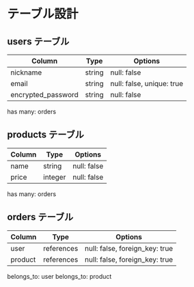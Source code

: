 # テーブル設計

## users テーブル

| Column             | Type   | Options     |
| ------------------ | ------ | ----------- |
| nickname           | string | null: false |
| email              | string | null: false, unique: true |
| encrypted_password | string | null: false |

has many: orders

## products テーブル

| Column | Type    | Options     |
| ------ | ------- | ----------- |
| name   | string  | null: false |
| price  | integer | null: false |

has many: orders

## orders テーブル

| Column    | Type       | Options                        |
| --------- | ---------- | ------------------------------ |
| user      | references | null: false, foreign_key: true |
| product   | references | null: false, foreign_key: true |

belongs_to: user
belongs_to: product